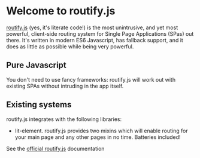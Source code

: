 # Welcome to routify.js

[routify.js](https://mobily-enterprises.github.io/routify/routify.html) (yes, it's literate code!) is the most unintrusive, and yet most powerful, client-side routing system for
Single Page Applications (SPas) out there.
It's written in modern ES6 Javascript, has fallback support, and it does as little as possible
while being very powerful.

## Pure Javascript

You don't need to use fancy frameworks: routify.js will work out with existing
SPAs without intruding in the app itself.

## Existing systems

routify.js integrates with the following libraries:

* lit-element. routify.js provides two mixins which will enable routing for your main page
and any other pages in no time. Batteries included!

See the [official routify.js](https://mobily-enterprises.github.io/routify/) documentation
